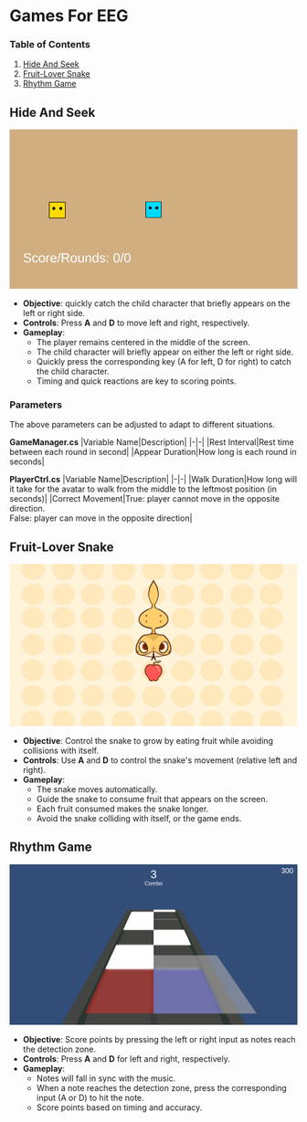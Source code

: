 # Games For EEG
### Table of Contents
1. [Hide And Seek](#hide-and-seek)
2. [Fruit-Lover Snake](#fruit-lover-snake)
2. [Rhythm Game](#rhythm-game)
## Hide And Seek
![Game Hide and Seek](Examples/Game_HideNSeek.png)
- **Objective**: quickly catch the child character that briefly appears on the left or right side.
- **Controls**: Press **A** and __D__ to move left and right, respectively.
- **Gameplay**:
  - The player remains centered in the middle of the screen.
  - The child character will briefly appear on either the left or right side.
  - Quickly press the corresponding key (A for left, D for right) to catch the child character.
  - Timing and quick reactions are key to scoring points.

### Parameters
The above parameters can be adjusted to adapt to different situations.

__GameManager.cs__
|Variable Name|Description|
|-|-|
|Rest Interval|Rest time between each round in second|
|Appear Duration|How long is each round in seconds|

__PlayerCtrl.cs__
|Variable Name|Description|
|-|-|
|Walk Duration|How long will it take for the avatar to walk from the middle to the leftmost position (in seconds)|
|Correct Movement|True: player cannot move in the opposite direction.<br>False: player can move in the opposite direction|

## Fruit-Lover Snake
![Game Fruit-Lover Snake](Examples/Game_Snake.jpg)
- **Objective**: Control the snake to grow by eating fruit while avoiding collisions with itself.
- **Controls**: Use **A** and **D** to control the snake's movement (relative left and right).
- **Gameplay**:
  - The snake moves automatically.
  - Guide the snake to consume fruit that appears on the screen.
  - Each fruit consumed makes the snake longer.
  - Avoid the snake colliding with itself, or the game ends.

## Rhythm Game
![Game Rhythm](Examples/Game_Rhythm.png)
- **Objective**: Score points by pressing the left or right input as notes reach the detection zone.
- **Controls**: Press **A** and __D__ for left and right, respectively.
- **Gameplay**:
  - Notes will fall in sync with the music.
  - When a note reaches the detection zone, press the corresponding input (A or D) to hit the note.
  - Score points based on timing and accuracy.
